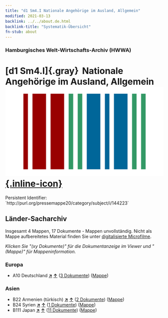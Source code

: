 ```yaml
---
title: "d1 Sm4.I Nationale Angehörige im Ausland, Allgemein"
modified: 2021-03-13
backlink: ../../about.de.html
backlink-title: "Systematik-Übersicht"
fn-stub: about
---
```


### Hamburgisches Welt-Wirtschafts-Archiv (HWWA)

# [d1 Sm4.I]{.gray}&#8201; Nationale Angehörige im Ausland, Allgemein &#160; [![Wikidata](/images/Wikidata-logo.svg "Wikidata"){.inline-icon}](http://www.wikidata.org/entity/Q104699250)

<div class="hint">Persistent Identifier: `http://purl.org/pressemappe20/category/subject/i/144223`</div>







## Länder-Sacharchiv




Insgesamt 4 Mappen, 17 Dokumente - Mappen unvollständig.
Nicht als Mappe aufbereitetes Material finden Sie unter [digitalisierte Microfilme](/film/h1_sh.de.html).

_Klicken Sie "(xy Dokumente)" für die Dokumentanzeige im Viewer und "(Mappe)" für Mappeninformation._




### Europa

- A10 Deutschland [**&nearr;**](../../../geo/i/126128/about.de.html "Deutschland (alle Mappen)") [**&uarr;**](../../../geo/about.de.html#A10 "Ländersystematik") (<a href="https://pm20.zbw.eu/iiifview/folder/sh/126128,144223" title="über: Deutschland : Nationale Angehörige im Ausland, Allgemein " target="_blank">3 Dokumente</a>) ([Mappe](../../../../folder/sh/1261xx/126128/1442xx/144223/about.de.html))

### Asien

- B22 Armenien (türkisch) [**&nearr;**](../../../geo/i/141112/about.de.html "Armenien (türkisch) (alle Mappen)") [**&uarr;**](../../../geo/about.de.html#B22 "Ländersystematik") (<a href="https://pm20.zbw.eu/iiifview/folder/sh/141112,144223" title="über: Armenien (türkisch) : Nationale Angehörige im Ausland, Allgemein " target="_blank">2 Dokumente</a>) ([Mappe](../../../../folder/sh/1411xx/141112/1442xx/144223/about.de.html))
- B24 Syrien [**&nearr;**](../../../geo/i/141114/about.de.html "Syrien (alle Mappen)") [**&uarr;**](../../../geo/about.de.html#B24 "Ländersystematik") (<a href="https://pm20.zbw.eu/iiifview/folder/sh/141114,144223" title="über: Syrien : Nationale Angehörige im Ausland, Allgemein " target="_blank">1 Dokumente</a>) ([Mappe](../../../../folder/sh/1411xx/141114/1442xx/144223/about.de.html))
- B111 Japan [**&nearr;**](../../../geo/i/141272/about.de.html "Japan (alle Mappen)") [**&uarr;**](../../../geo/about.de.html#B111 "Ländersystematik") (<a href="https://pm20.zbw.eu/iiifview/folder/sh/141272,144223" title="über: Japan : Nationale Angehörige im Ausland, Allgemein " target="_blank">11 Dokumente</a>) ([Mappe](../../../../folder/sh/1412xx/141272/1442xx/144223/about.de.html))








